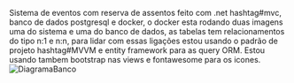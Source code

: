 Sistema de eventos com reserva de assentos feito com .net hashtag#mvc, banco de dados postgresql e docker, o docker esta rodando duas imagens uma do sistema e uma do
banco de dados, as tabelas tem relacionamentos do tipo n:1 e n:n, para lidar com essas ligações estou usando o padrão de projeto hashtag#MVVM e entity framework para 
as query ORM. Estou usando tambem bootstrap nas views e fontawesome para os icones.
![DiagramaBanco](https://drive.google.com/file/d/1aJgwg9gKEWqG0DXMjtIXfjAaOvyNhRkf/view?usp=sharing)
